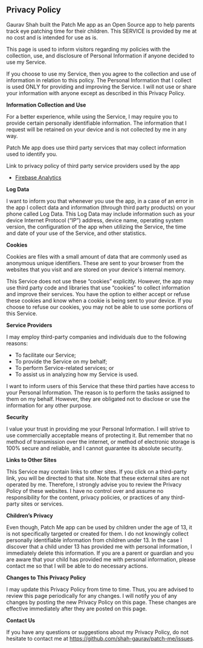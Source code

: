## Privacy Policy

Gaurav Shah built the Patch Me app as an Open Source app to help parents track eye patching time for their children. This SERVICE is provided by me at no cost and is intended for use as is.

This page is used to inform visitors regarding my policies with the collection, use, and disclosure of Personal Information if anyone decided to use my Service.

If you choose to use my Service, then you agree to the collection and use of information in relation to this policy. The Personal Information that I collect is used ONLY for providing and improving the Service. I will not use or share your information with anyone except as described in this Privacy Policy.

**Information Collection and Use**

For a better experience, while using the Service, I may require you to provide certain personally identifiable information. The information that I request will be retained on your device and is not collected by me in any way.

Patch Me app does use third party services that may collect information used to identify you.

Link to privacy policy of third party service providers used by the app

*   [Firebase Analytics](https://firebase.google.com/policies/analytics)

**Log Data**

I want to inform you that whenever you use the app, in a case of an error in the app I collect data and information (through third party products) on your phone called Log Data. This Log Data may include information such as your device Internet Protocol (“IP”) address, device name, operating system version, the configuration of the app when utilizing the Service, the time and date of your use of the Service, and other statistics.

**Cookies**

Cookies are files with a small amount of data that are commonly used as anonymous unique identifiers. These are sent to your browser from the websites that you visit and are stored on your device's internal memory.

This Service does not use these “cookies” explicitly. However, the app may use third party code and libraries that use “cookies” to collect information and improve their services. You have the option to either accept or refuse these cookies and know when a cookie is being sent to your device. If you choose to refuse our cookies, you may not be able to use some portions of this Service.

**Service Providers**

I may employ third-party companies and individuals due to the following reasons:

*   To facilitate our Service;
*   To provide the Service on my behalf;
*   To perform Service-related services; or
*   To assist us in analyzing how my Service is used.

I want to inform users of this Service that these third parties have access to your Personal Information. The reason is to perform the tasks assigned to them on my behalf. However, they are obligated not to disclose or use the information for any other purpose.

**Security**

I value your trust in providing me your Personal Information. I will strive to use commercially acceptable means of protecting it. But remember that no method of transmission over the internet, or method of electronic storage is 100% secure and reliable, and I cannot guarantee its absolute security.

**Links to Other Sites**

This Service may contain links to other sites. If you click on a third-party link, you will be directed to that site. Note that these external sites are not operated by me. Therefore, I strongly advise you to review the Privacy Policy of these websites. I have no control over and assume no responsibility for the content, privacy policies, or practices of any third-party sites or services.

**Children’s Privacy**

Even though, Patch Me app can be used by children under the age of 13, it is not specifically targeted or created for them. I do not knowingly collect personally identifiable information from children under 13. In the case I discover that a child under 13 has provided me with personal information, I immediately delete this information. If you are a parent or guardian and you are aware that your child has provided me with personal information, please contact me so that I will be able to do necessary actions.

**Changes to This Privacy Policy**

I may update this Privacy Policy from time to time. Thus, you are advised to review this page periodically for any changes. I will notify you of any changes by posting the new Privacy Policy on this page. These changes are effective immediately after they are posted on this page.

**Contact Us**

If you have any questions or suggestions about my Privacy Policy, do not hesitate to contact me at https://github.com/shah-gaurav/patch-me/issues.
